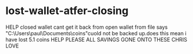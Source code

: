 lost-wallet-atfer-closing
=========================
HELP closed wallet cant get it back from open wallet from file says "C:\Users\paul\Documents\coins"cuold not be backed up.does this mean i have lost 5.1 coins HELP PLEASE ALL SAVINGS GONE ONTO THESE
CHRIS LOVE
